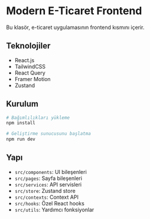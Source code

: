 # Modern E-Ticaret Frontend

Bu klasör, e-ticaret uygulamasının frontend kısmını içerir.

## Teknolojiler

- React.js
- TailwindCSS
- React Query
- Framer Motion
- Zustand

## Kurulum

```bash
# Bağımlılıkları yükleme
npm install

# Geliştirme sunucusunu başlatma
npm run dev
```

## Yapı

- `src/components`: UI bileşenleri
- `src/pages`: Sayfa bileşenleri
- `src/services`: API servisleri
- `src/store`: Zustand store
- `src/contexts`: Context API
- `src/hooks`: Özel React hooks
- `src/utils`: Yardımcı fonksiyonlar